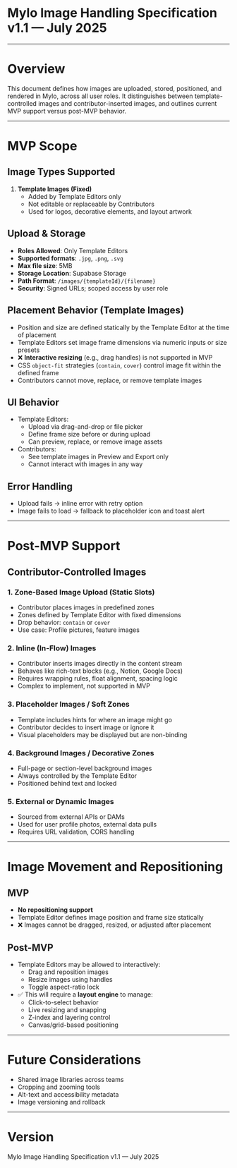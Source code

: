 
# Mylo Image Handling Specification v1.1 — July 2025

---

# Overview
This document defines how images are uploaded, stored, positioned, and rendered in Mylo, across all user roles. It distinguishes between template-controlled images and contributor-inserted images, and outlines current MVP support versus post-MVP behavior.

---

# MVP Scope

## Image Types Supported
1. **Template Images (Fixed)**
   - Added by Template Editors only
   - Not editable or replaceable by Contributors
   - Used for logos, decorative elements, and layout artwork

## Upload & Storage
- **Roles Allowed**: Only Template Editors
- **Supported formats**: `.jpg`, `.png`, `.svg`
- **Max file size**: 5MB
- **Storage Location**: Supabase Storage
- **Path Format**: `/images/{templateId}/{filename}`
- **Security**: Signed URLs; scoped access by user role

## Placement Behavior (Template Images)
- Position and size are defined statically by the Template Editor at the time of placement
- Template Editors set image frame dimensions via numeric inputs or size presets
- ❌ **Interactive resizing** (e.g., drag handles) is not supported in MVP
- CSS `object-fit` strategies (`contain`, `cover`) control image fit within the defined frame
- Contributors cannot move, replace, or remove template images

## UI Behavior
- Template Editors:
  - Upload via drag-and-drop or file picker
  - Define frame size before or during upload
  - Can preview, replace, or remove image assets
- Contributors:
  - See template images in Preview and Export only
  - Cannot interact with images in any way

## Error Handling
- Upload fails → inline error with retry option
- Image fails to load → fallback to placeholder icon and toast alert

---

# Post-MVP Support

## Contributor-Controlled Images

### 1. **Zone-Based Image Upload (Static Slots)**
- Contributor places images in predefined zones
- Zones defined by Template Editor with fixed dimensions
- Drop behavior: `contain` or `cover`
- Use case: Profile pictures, feature images

### 2. **Inline (In-Flow) Images**
- Contributor inserts images directly in the content stream
- Behaves like rich-text blocks (e.g., Notion, Google Docs)
- Requires wrapping rules, float alignment, spacing logic
- Complex to implement, not supported in MVP

### 3. **Placeholder Images / Soft Zones**
- Template includes hints for where an image might go
- Contributor decides to insert image or ignore it
- Visual placeholders may be displayed but are non-binding

### 4. **Background Images / Decorative Zones**
- Full-page or section-level background images
- Always controlled by the Template Editor
- Positioned behind text and locked

### 5. **External or Dynamic Images**
- Sourced from external APIs or DAMs
- Used for user profile photos, external data pulls
- Requires URL validation, CORS handling

---

# Image Movement and Repositioning

## MVP
- **No repositioning support**
- Template Editor defines image position and frame size statically
- ❌ Images cannot be dragged, resized, or adjusted after placement

## Post-MVP
- Template Editors may be allowed to interactively:
  - Drag and reposition images
  - Resize images using handles
  - Toggle aspect-ratio lock
- ✅ This will require a **layout engine** to manage:
  - Click-to-select behavior
  - Live resizing and snapping
  - Z-index and layering control
  - Canvas/grid-based positioning

---

# Future Considerations
- Shared image libraries across teams
- Cropping and zooming tools
- Alt-text and accessibility metadata
- Image versioning and rollback

---

# Version
Mylo Image Handling Specification v1.1 — July 2025
